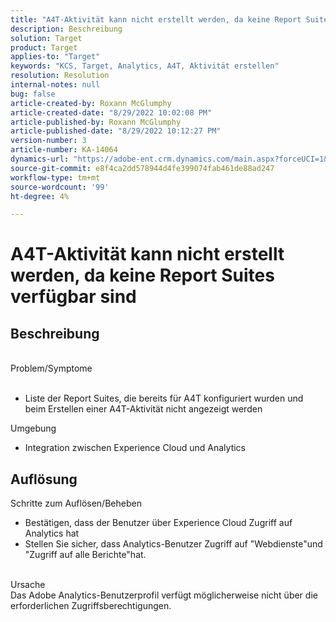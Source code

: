 ```yaml
---
title: "A4T-Aktivität kann nicht erstellt werden, da keine Report Suites verfügbar sind"
description: Beschreibung
solution: Target
product: Target
applies-to: "Target"
keywords: "KCS, Target, Analytics, A4T, Aktivität erstellen"
resolution: Resolution
internal-notes: null
bug: false
article-created-by: Roxann McGlumphy
article-created-date: "8/29/2022 10:02:08 PM"
article-published-by: Roxann McGlumphy
article-published-date: "8/29/2022 10:12:27 PM"
version-number: 3
article-number: KA-14064
dynamics-url: "https://adobe-ent.crm.dynamics.com/main.aspx?forceUCI=1&pagetype=entityrecord&etn=knowledgearticle&id=fc0a3834-e627-ed11-9db1-002248086d3d"
source-git-commit: e8f4ca2dd578944d4fe399074fab461de88ad247
workflow-type: tm+mt
source-wordcount: '99'
ht-degree: 4%

---
```


# A4T-Aktivität kann nicht erstellt werden, da keine Report Suites verfügbar sind

## Beschreibung

<br>Problem/Symptome<br><br>
- Liste der Report Suites, die bereits für A4T konfiguriert wurden und beim Erstellen einer A4T-Aktivität nicht angezeigt werden



Umgebung
- Integration zwischen Experience Cloud und Analytics



## Auflösung

Schritte zum Auflösen/Beheben
- Bestätigen, dass der Benutzer über Experience Cloud Zugriff auf Analytics hat
- Stellen Sie sicher, dass Analytics-Benutzer Zugriff auf &quot;Webdienste&quot;und &quot;Zugriff auf alle Berichte&quot;hat.

<br>Ursache<br>
Das Adobe Analytics-Benutzerprofil verfügt möglicherweise nicht über die erforderlichen Zugriffsberechtigungen.






